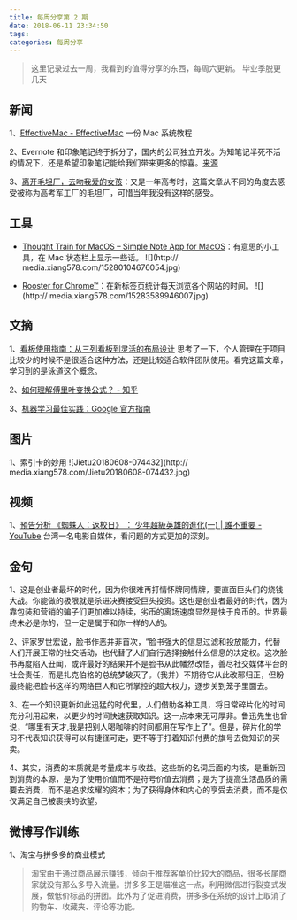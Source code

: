 ```yaml
---
title: 每周分享第 2 期
date: 2018-06-11 23:34:50
tags:
categories: 每周分享
---
```




> 这里记录过去一周，我看到的值得分享的东西，每周六更新。
> 毕业季脱更几天

## 新闻
1、[EffectiveMac - EffectiveMac](https://bestswifter.gitbook.io/effectivemac/) 一份 Mac 系统教程

2、Evernote 和印象笔记终于拆分了，国内的公司独立开发。为知笔记半死不活的情况下，还是希望印象笔记能给我们带来更多的惊喜。[来源](https://mp.weixin.qq.com/s/7kKSrZROTi8Q968WAGrRwA)

3、[离开毛坦厂，去吻我爱的女孩](https://zhuanlan.zhihu.com/p/37781310)：又是一年高考时，这篇文章从不同的角度去感受被称为高考军工厂的毛坦厂，可惜当年我没有这样的感受。


## 工具
- [Thought Train for MacOS – Simple Note App for MacOS](https://www.thoughttrain.cc/#download)：有意思的小工具，在 Mac 状态栏上显示一些话。
 ![](http://
media.xiang578.com/15280104676054.jpg)

- [Rooster for Chrome™](https://chrome.google.com/webstore/detail/rooster-for-chrome/pimolnhbniceppehbgmibnbgcnhpkhfh)：在新标签页统计每天浏览各个网站的时间。
![](http://
media.xiang578.com/15283589946007.jpg)


## 文摘
1、[看板使用指南：从三列看板到灵活的布局设计](http://www.infoq.com/cn/articles/kanban-step-guide?utm_campaign=infoq_content&amp;utm_source=infoq&amp;utm_medium=feed&amp;utm_term=global)
思考了一下，个人管理在于项目比较少的时候不是很适合这种方法，还是比较适合软件团队使用。看完这篇文章，学习到的是泳道这个概念。

2、[如何理解傅里叶变换公式？ - 知乎](https://www.zhihu.com/question/19714540/answer/334686351)

3、[机器学习最佳实践：Google 官方指南]( https://ift.tt/2sgdQCo)

## 图片

1、索引卡的妙用
![Jietu20180608-074432](http://
media.xiang578.com/Jietu20180608-074432.jpg)


## 视频

1、[預告分析 《蜘蛛人：返校日》 ： 少年超級英雄的進化(一) | 誰不重要 - YouTube](https://www.youtube.com/watch?v=UM19H3CC5UE)
台湾一名电影自媒体，看问题的方式更加的深刻。



## 金句
1、这是创业者最坏的时代，因为你很难再打情怀牌同情牌，要直面巨头们的烧钱大战。你能做的极限就是杀进决赛接受巨头投资。这也是创业者最好的时代，因为靠包装和营销的骗子们更加难以持续，劣币的离场速度显然是快于良币的。世界最终未必是你的，但一定是属于和你一样的人的。 

2、评家罗世宏说，脸书作恶并非首次，“脸书强大的信息过滤和投放能力，代替人们开展正常的社交活动，也代替了人们自行选择接触什么信息的决定权。这次脸书再度陷入丑闻，或许最好的结果并不是脸书从此幡然改悟，善尽社交媒体平台的社会责任，而是扎克伯格的总统梦破灭了。（我并）不期待它从此改邪归正，但盼最终能把脸书这样的网络巨人和它所掌控的超大权力，逐步关到笼子里面去。 

3、在一个知识更新如此迅猛的时代里，人们借助各种工具，将日常碎片化的时间充分利用起来，以更少的时间快速获取知识。这一点本来无可厚非。鲁迅先生也曾说，“哪里有天才,我是把别人喝咖啡的时间都用在写作上了”。但是，碎片化的学习不代表知识获得可以有捷径可走，更不等于打着知识付费的旗号去做知识的买卖。 

4、其实，消费的本质就是考量成本与收益。这些新的名词后面的内核，是重新回到消费的本源，是为了使用价值而不是符号价值去消费；是为了提高生活品质的需要去消费，而不是追求炫耀的资本；为了获得身体和内心的享受去消费，而不是仅仅满足自己被裹挟的欲望。 

## 微博写作训练

1、淘宝与拼多多的商业模式

>淘宝由于通过商品展示赚钱，倾向于推荐客单价比较大的商品，很多长尾商家就没有那么多导入流量。拼多多正是瞄准这一点，利用微信进行裂变式发展，做低价标品的拼团。此外为了促进消费，拼多多在系统的设计上取消了购物车、收藏夹、评论等功能。






